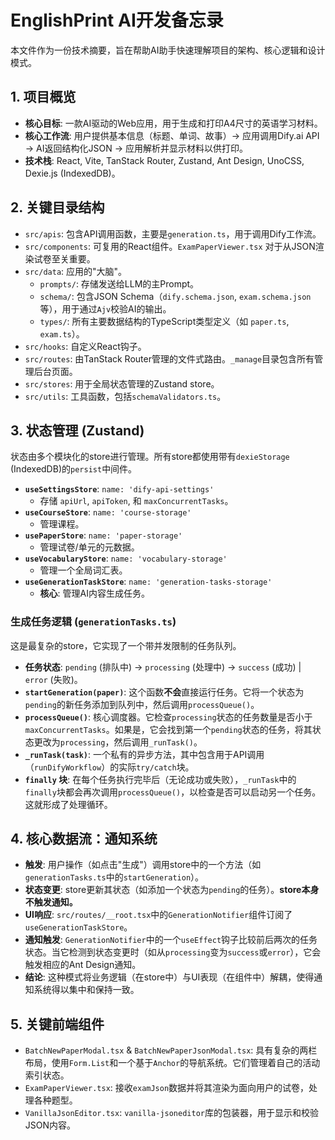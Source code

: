 # EnglishPrint AI开发备忘录

本文件作为一份技术摘要，旨在帮助AI助手快速理解项目的架构、核心逻辑和设计模式。

## 1. 项目概览

- **核心目标**: 一款AI驱动的Web应用，用于生成和打印A4尺寸的英语学习材料。
- **核心工作流**: 用户提供基本信息（标题、单词、故事）-> 应用调用Dify.ai API -> AI返回结构化JSON -> 应用解析并显示材料以供打印。
- **技术栈**: React, Vite, TanStack Router, Zustand, Ant Design, UnoCSS, Dexie.js (IndexedDB)。

## 2. 关键目录结构

- `src/apis`: 包含API调用函数，主要是`generation.ts`，用于调用Dify工作流。
- `src/components`: 可复用的React组件。`ExamPaperViewer.tsx` 对于从JSON渲染试卷至关重要。
- `src/data`: 应用的"大脑"。
  - `prompts/`: 存储发送给LLM的主Prompt。
  - `schema/`: 包含JSON Schema（`dify.schema.json`, `exam.schema.json`等），用于通过`Ajv`校验AI的输出。
  - `types/`: 所有主要数据结构的TypeScript类型定义（如 `paper.ts`, `exam.ts`）。
- `src/hooks`: 自定义React钩子。
- `src/routes`: 由TanStack Router管理的文件式路由。`_manage`目录包含所有管理后台页面。
- `src/stores`: 用于全局状态管理的Zustand store。
- `src/utils`: 工具函数，包括`schemaValidators.ts`。

## 3. 状态管理 (Zustand)

状态由多个模块化的store进行管理。所有store都使用带有`dexieStorage` (IndexedDB)的`persist`中间件。

- **`useSettingsStore`**: `name: 'dify-api-settings'`
  - 存储 `apiUrl`, `apiToken`, 和 `maxConcurrentTasks`。
- **`useCourseStore`**: `name: 'course-storage'`
  - 管理课程。
- **`usePaperStore`**: `name: 'paper-storage'`
  - 管理试卷/单元的元数据。
- **`useVocabularyStore`**: `name: 'vocabulary-storage'`
  - 管理一个全局词汇表。
- **`useGenerationTaskStore`**: `name: 'generation-tasks-storage'`
  - **核心**: 管理AI内容生成任务。

### 生成任务逻辑 (`generationTasks.ts`)

这是最复杂的store，它实现了一个带并发限制的任务队列。

- **任务状态**: `pending` (排队中) -> `processing` (处理中) -> `success` (成功) | `error` (失败)。
- **`startGeneration(paper)`**: 这个函数**不会**直接运行任务。它将一个状态为`pending`的新任务添加到队列中，然后调用`processQueue()`。
- **`processQueue()`**: 核心调度器。它检查`processing`状态的任务数量是否小于`maxConcurrentTasks`。如果是，它会找到第一个`pending`状态的任务，将其状态更改为`processing`，然后调用`_runTask()`。
- **`_runTask(task)`**: 一个私有的异步方法，其中包含用于API调用（`runDifyWorkflow`）的实际`try/catch`块。
- **`finally` 块**: 在每个任务执行完毕后（无论成功或失败），`_runTask`中的`finally`块都会再次调用`processQueue()`，以检查是否可以启动另一个任务。这就形成了处理循环。

## 4. 核心数据流：通知系统

- **触发**: 用户操作（如点击"生成"）调用store中的一个方法（如`generationTasks.ts`中的`startGeneration`）。
- **状态变更**: store更新其状态（如添加一个状态为`pending`的任务）。**store本身不触发通知。**
- **UI响应**: `src/routes/__root.tsx`中的`GenerationNotifier`组件订阅了`useGenerationTaskStore`。
- **通知触发**: `GenerationNotifier`中的一个`useEffect`钩子比较前后两次的任务状态。当它检测到状态变更时（如从`processing`变为`success`或`error`），它会触发相应的Ant Design通知。
- **结论**: 这种模式将业务逻辑（在store中）与UI表现（在组件中）解耦，使得通知系统得以集中和保持一致。

## 5. 关键前端组件

- `BatchNewPaperModal.tsx` & `BatchNewPaperJsonModal.tsx`: 具有复杂的两栏布局，使用`Form.List`和一个基于`Anchor`的导航系统。它们管理着自己的活动索引状态。
- `ExamPaperViewer.tsx`: 接收`examJson`数据并将其渲染为面向用户的试卷，处理各种题型。
- `VanillaJsonEditor.tsx`: `vanilla-jsoneditor`库的包装器，用于显示和校验JSON内容。
